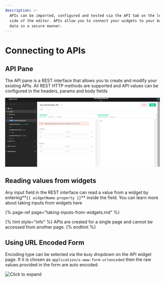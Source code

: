 ```yaml
---
description: >-
  APIs can be imported, configured and tested via the API tab on the left-hand
  side of the editor. APIs allow you to connect your widgets to your backend
  data in a secure manner.
---
```


# Connecting to APIs

## API Pane

The API pane is a REST interface that allows you to create and modify your existing APIs. All REST HTTP methods are supported and API values can be configured in the headers, params and body fields

![](../../.gitbook/assets/create-api3.png)

## Reading values from widgets

Any input field in the REST interface can read a value from a widget by entering**`{{ widgetName.property }}`** inside the field. You can learn more about taking inputs from widgets here

{% page-ref page="taking-inputs-from-widgets.md" %}

{% hint style="info" %}
APIs are created for a single page and cannot be accessed from another page.
{% endhint %}

## Using URL Encoded Form

Encoding type can be selected via the `Body` dropdown on the API widget page. If it is chosen as `application/x-www-form-urlencoded` then the raw values provided in the form are auto encoded.

![Click to expand](../../.gitbook/assets/rest_api_url_encode.gif)

